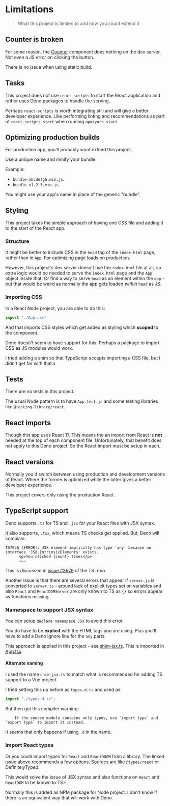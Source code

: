 # Limitations
> What this project is limited to and how you could extend it


## Counter is broken

For some reason, the [Counter](/src/components/Counter.tsx) component does nothing on the dev server. Not even a JS error on clicking the button.

There is no issue when using static build.


## Tasks

This project does not use `react-scripts` to start the React application and rather uses Deno packages to handle the serving.

Perhaps `react-scripts` is worth integrating still and will give a better developer experience. Like performing linting and recommendations as part of `react-scripts start` when running `npm/yarn start`.


## Optimizing production builds

For production app, you'll probably want extend this project.

Use a unique name and minify your bundle.

Example:

- `bundle-abcdefgh.min.js`.
- `bundle-v1.2.3.min.js`.

You might use your app's name in place of the generic "bundle".


## Styling

This project takes the simple approach of having one CSS file and adding it to the start of the React app.

### Structure

It might be better to include CSS in the `head` tag of the `index.html` page, rather than in `App`. For optimizing page loads on production.

However, this project's dev server doesn't use the `index.html` file at all, so extra logic would be needed to serve the `index.html` page and the `App` object inside that. Or find a way to serve `head` as an element within the `app` - but that would be weird as normally the app gets loaded _within_ `head` as JS.

### Importing CSS

In a React Node project, you are able to do this:

```javascript
import "./App.css"
```

And that imports CSS styles which get added as styling which **scoped** to the component.

Deno doesn't seem to have support for this. Perhaps a package to import CSS as JS modules would work.

I tried adding a shim so that TypeScript accepts importing a CSS file, but I didn't get far with that.s


## Tests

There are no tests in this project.

The usual Node pattern is to have `App.test.js` and some testing libraries like `@testing-library/react`.


## React imports

Though this app uses React 17. This means the an import from React is **not** needed at the top of each component file. Unfortunately, that benefit does not apply to this Deno project. So the React import must be setup in each.


## React versions

Normally you'd switch between using production and development versions of React. Where the former is optimized while the latter gives a better developer experience.

This project covers only using the production React.


## TypeScript support

Deno supports `.ts` for TS and `.jsx` for your React files with JSX syntax.

It also supports, `.tsx`, which means TS checks get applied. But, Deno will complain.

```
TS7026 [ERROR]: JSX element implicitly has type 'any' because no interface 'JSX.IntrinsicElements' exists.
      <p>You clicked {count} times</p>
      ~~~
```

This is discussed in [issue #3679](https://github.com/Microsoft/TypeScript/issues/3679) of the TS repo.

Another issue is that there are several errors that appear if `server.js` is converted to `server.ts` - around lack of explicit types set on variables and also `React` and `ReactDOMServer` are only known to TS as `{}` so errors appear as functions missing.

### Namespace to support JSX syntax

You can setup `declare namespace JSX` to avoid this error.

You do have to be **explicit** with the HTML tags you are using. Plus you'll have to add a Deno ignore line for the `any` parts.

This approach is applied in this project - see [shim-jsx.ts](/src/shim-jsx.ts). This is imported in [App.tsx](/src/App.tsx).

#### Alternate naming

I used the name `shim-jsx.ts` to match what is recommended for adding TS support to a Vue project.

I tried setting this up before as `types.d.ts` and used as:

```typescript
import "./types.d.ts";
```

But then got this compiler warning:

```
    If the source module contains only types, use `import type` and `export type` to import it instead.
```

It seems that only happens if using `.d` in the name.

### Import React types

Or you could import types for `React` and `ReactDOOM` from a library. The linked issue above recommends a few options. Sources are like `@types/react` or DefinitelyTyped.

This would solve the issue of JSX syntax and also functions on `React` and `ReactDOM` to be known to TS>

Normally this is added as NPM package for Node project. I don't know if there is an equivalent way that will work with Deno.
